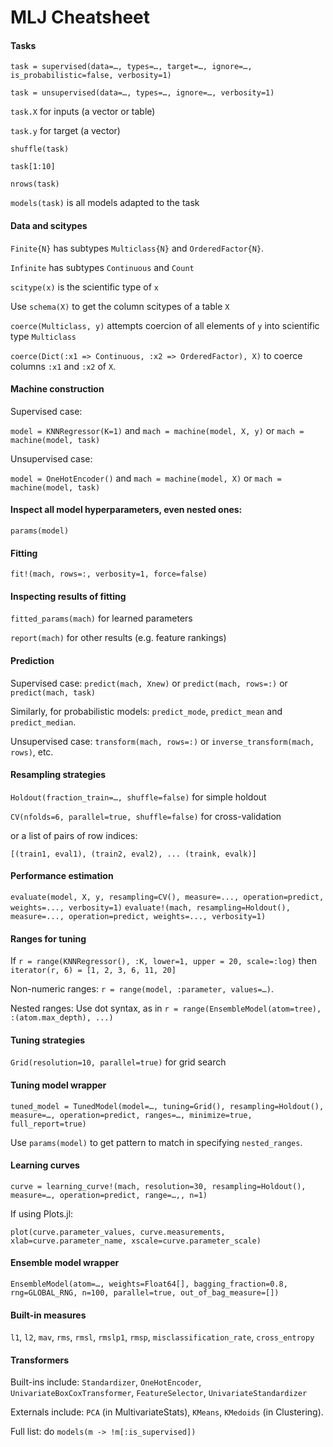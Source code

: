# MLJ Cheatsheet

#### Tasks 

`task = supervised(data=…, types=…, target=…, ignore=…, is_probabilistic=false, verbosity=1)`
 
`task = unsupervised(data=…, types=…, ignore=…, verbosity=1)`   


`task.X` for inputs (a vector or table)

`task.y` for target (a vector)

`shuffle(task)`

`task[1:10]`

`nrows(task)`

`models(task)` is all models adapted to the task


#### Data and scitypes

`Finite{N}` has subtypes `Multiclass{N}` and `OrderedFactor{N}`.
 
`Infinite` has subtypes `Continuous` and `Count`

`scitype(x)` is the scientific type of `x`
 
Use `schema(X)` to get the column scitypes of a table `X`
 
`coerce(Multiclass, y)` attempts coercion of all elements of `y` into scientific type `Multiclass`

`coerce(Dict(:x1 => Continuous, :x2 => OrderedFactor), X)` to coerce columns `:x1` and `:x2` of `X`.


#### Machine construction

Supervised case:
 
`model = KNNRegressor(K=1)` and `mach = machine(model, X, y)` or `mach = machine(model, task)`
 
Unsupervised case:

`model = OneHotEncoder()` and `mach = machine(model, X)` or `mach = machine(model, task)`

#### Inspect all model hyperparameters, even nested ones:

`params(model)`

#### Fitting

`fit!(mach, rows=:, verbosity=1, force=false)`


#### Inspecting results of fitting

`fitted_params(mach)` for learned parameters

`report(mach)` for other results (e.g. feature rankings)


#### Prediction

Supervised case: `predict(mach, Xnew)` or `predict(mach, rows=:)` or `predict(mach, task)`
  
Similarly, for probabilistic models: `predict_mode`, `predict_mean` and `predict_median`.

Unsupervised case: `transform(mach, rows=:)` or `inverse_transform(mach, rows)`, etc.

#### Resampling strategies
    
`Holdout(fraction_train=…, shuffle=false)` for simple holdout
 
`CV(nfolds=6, parallel=true, shuffle=false)` for cross-validation

or a list of pairs of row indices:

`[(train1, eval1), (train2, eval2), ... (traink, evalk)]` 


#### Performance estimation

`evaluate(model, X, y, resampling=CV(), measure=..., operation=predict, weights=..., verbosity=1)`
`evaluate!(mach, resampling=Holdout(), measure=..., operation=predict, weights=..., verbosity=1)`

#### Ranges for tuning

If `r = range(KNNRegressor(), :K, lower=1, upper = 20, scale=:log)` then `iterator(r, 6) = [1, 2, 3, 6, 11, 20]`

Non-numeric ranges: `r = range(model, :parameter, values=…)`.

Nested ranges: Use dot syntax, as in `r = range(EnsembleModel(atom=tree), :(atom.max_depth), ...)`

#### Tuning strategies

`Grid(resolution=10, parallel=true)` for grid search


#### Tuning model wrapper

`tuned_model = TunedModel(model=…, tuning=Grid(), resampling=Holdout(), measure=…, operation=predict, ranges=…, minimize=true, full_report=true)`

Use `params(model)` to get pattern to match in specifying `nested_ranges`.


#### Learning curves

`curve = learning_curve!(mach, resolution=30, resampling=Holdout(), measure=…, operation=predict, range=…,, n=1)`
 

If using Plots.jl:


`plot(curve.parameter_values, curve.measurements, xlab=curve.parameter_name, xscale=curve.parameter_scale)` 


#### Ensemble model wrapper

`EnsembleModel(atom=…, weights=Float64[], bagging_fraction=0.8, rng=GLOBAL_RNG, n=100, parallel=true, out_of_bag_measure=[])`


#### Built-in measures

`l1`, `l2`, `mav`, `rms`, `rmsl`, `rmslp1`, `rmsp`, `misclassification_rate`, `cross_entropy`


#### Transformers 

Built-ins include: `Standardizer`, `OneHotEncoder`, `UnivariateBoxCoxTransformer`, `FeatureSelector`, `UnivariateStandardizer`

Externals include: `PCA` (in MultivariateStats), `KMeans`, `KMedoids` (in Clustering).

Full list: do `models(m -> !m[:is_supervised])`
